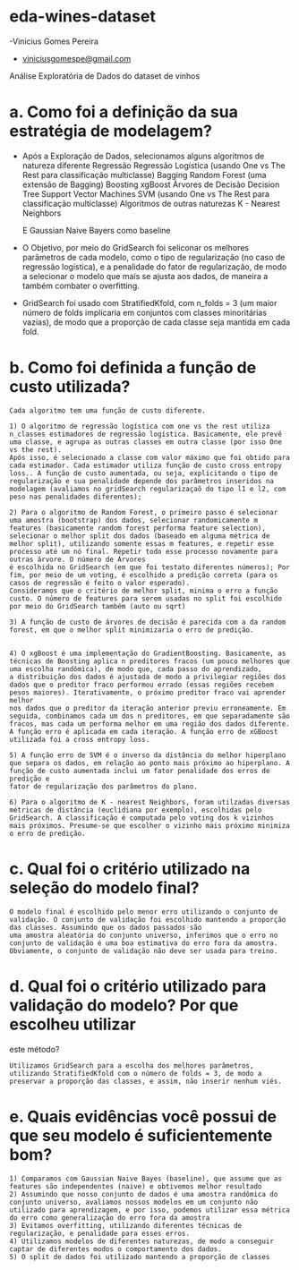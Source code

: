 # eda-wines-dataset

-Vinicius Gomes Pereira
- viniciusgomespe@gmail.com

Análise Exploratória de Dados do dataset de vinhos

# a. Como foi a definição da sua estratégia de modelagem?
- Após a Exploração de Dados, selecionamos alguns algoritmos de natureza diferente
	Regressão
		Regressão Logística (usando One vs The Rest para classificação multiclasse)
	Bagging
		Random Forest (uma extensão de Bagging)
	Boosting
		xgBoost
	Árvores de Decisão
		Decision Tree
	Support Vector Machines
		SVM (usando One vs The Rest para classificação multiclasse)
	Algoritmos de outras naturezas
		K - Nearest Neighbors

	E Gaussian Naive Bayers como baseline


- O Objetivo, por meio do GridSearch foi seliconar os melhores parâmetros de cada modelo, como o tipo de regularização (no caso de regressão logística), e a penalidade do fator de regularização,
 de modo a selecionar o modelo que mais se ajusta aos dados, de maneira a também combater o overfitting. 

 - GridSearch foi usado com StratifiedKfold, com n_folds = 3 (um maior número de folds implicaria em conjuntos com classes minoritárias vazias), de modo que a proporção de cada classe seja mantida em cada fold.


# b. Como foi definida a função de custo utilizada?
	Cada algoritmo tem uma função de custo diferente.

	1) O algoritmo de regressão logística com one vs the rest utiliza n_classes estimadores de regressão logística. Basicamente, ele prevê uma classe, e agrupa as outras classes em outra classe (por isso One vs the rest).
	Após isso, é selecionado a classe com valor máximo que foi obtido para cada estimador. Cada estimador utiliza função de custo cross entropy loss.. A função de custo aumentada, ou seja, explicitando o tipo de regularização e sua penalidade depende dos parâmetros inseridos na modelagem (avaliamos no gridSearch regularizaçaõ do tipo l1 e l2, com peso nas penalidades diferentes); 

	2) Para o algoritmo de Random Forest, o primeiro passo é selecionar uma amostra (bootstrap) dos dados, selecionar randomicamente m features (basicamente random forest performa feature selection),
	selecionar o melhor split dos dados (baseado em alguma métrica de melhor split), utilizando somente essas m features, e repetir esse processo até um nó final. Repetir todo esse processo novamente para outras árvore. O número de Árvores
	é escolhida no GridSearch (em que foi testato diferentes números); Por fim, por meio de um voting, é escolhido a predição correta (para os casos de regressão é feito o valor esperado).
	Consideramos que o critério de melhor split, minima o erro a função custo. O número de features para serem usadas no split foi escolhido por meio do GridSearch também (auto ou sqrt)

	3) A função de custo de árvores de decisão é parecida com a da random forest, em que o melhor split minimizaria o erro de predição.


	4) O xgBoost é uma implementação do GradientBoosting. Basicamente, as técnicas de Boosting aplica n preditores fracos (um pouco melhores que uma escolha randômica), de modo que, cada passo do aprendizado,
	a distribuição dos dados é ajustada de modo a privilegiar regiões dos dados que o preditor fraco performou errado (essas regiões recebem pesos maiores). Iterativamente, o próximo preditor fraco vai aprender melhor
	nos dados que o preditor da iteração anterior previu erroneamente. Em seguida, combinamos cada um dos n preditores, em que separadamente são fracos, mas cada um performa melhor em uma região dos dados diferente.
	A função erro é aplicada em cada iteração. A função erro de xGBoost utilizada foi a cross entropy loss.

	5) A função erro de SVM é o inverso da distância do melhor hiperplano que separa os dados, em relação ao ponto mais próximo ao hiperplano. A função de custo aumentada inclui um fator penalidade dos erros de predição e
	fator de regularização dos parâmetros do plano.

	6) Para o algoritmo de K - nearest Neighbors, foram utilzadas diversas métricas de distância (euclidiana por exemplo), escolhidas pelo GridSearch. A classificação é computada pelo voting dos k vizinhos mais próximos. Presume-se que escolher o vizinho mais próximo minimiza o erro de predição.



# c. Qual foi o critério utilizado na seleção do modelo final?

	O modelo final é escolhido pelo menor erro utilizando o conjunto de validação. O conjunto de validação foi escolhido mantendo a proporção das classes. Assumindo que os dados passados são
	uma amostra aleatória do conjunto universo, inferimos que o erro no conjunto de validação é uma boa estimativa do erro fora da amostra. Obviamente, o conjunto de validação não deve ser usada para treino.


# d. Qual foi o critério utilizado para validação do modelo? Por que escolheu utilizar
este método?

	Utilizamos GridSearch para a escolha dos melhores parâmetros, utilizando StratifiedKfold com o número de folds = 3, de modo a preservar a proporção das classes, e assim, não inserir nenhum viés.

# e. Quais evidências você possui de que seu modelo é suficientemente bom?
	
	1) Comparamos com Gaussian Naive Bayes (baseline), que assume que as features são independentes (naive) e obtivemos melhor resultado
	2) Assumindo que nosso conjunto de dados é uma amostra randômica do conjunto universo, avaliamos nossos modelos em um conjunto não utilizado para aprendizagem, e por isso, podemos utilizar essa métrica
	do erro como generalização do erro fora da amostra
	3) Evitamos overfitting, utilizando diferentes técnicas de regularização, e penalidade para esses erros.
	4) Utilizamos modelos de diferentes naturezas, de modo a conseguir captar de diferentes modos o comportamento dos dados.
	5) O split de dados foi utilizado mantendo a proporção de classes
